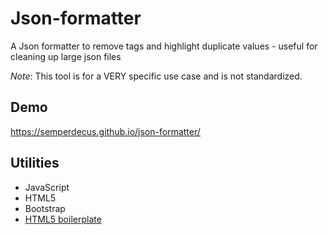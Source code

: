 # Json-formatter
A Json formatter to remove tags and highlight duplicate values - useful for cleaning up large json files

*Note*: This tool is for a VERY specific use case and is not standardized. 

## Demo
https://semperdecus.github.io/json-formatter/

## Utilities
-    JavaScript
-    HTML5
-    Bootstrap
-    [HTML5 boilerplate](https://html5boilerplate.com/)
